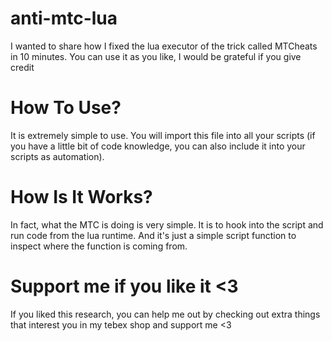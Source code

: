 # anti-mtc-lua
I wanted to share how I fixed the lua executor of the trick called MTCheats in 10 minutes. You can use it as you like, I would be grateful if you give credit

# How To Use?
It is extremely simple to use. You will import this file into all your scripts (if you have a little bit of code knowledge, you can also include it into your scripts as automation).

# How Is It Works?
In fact, what the MTC is doing is very simple. It is to hook into the script and run code from the lua runtime. And it's just a simple script function to inspect where the function is coming from.

# Support me if you like it <3
If you liked this research, you can help me out by checking out extra things that interest you in my tebex shop and support me <3
